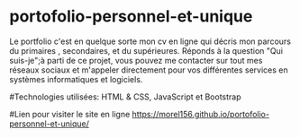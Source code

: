 # portofolio-personnel-et-unique
Le portfolio c'est en quelque sorte mon cv en ligne qui décris mon parcours du primaires , secondaires, et du supérieures. Réponds à la question "Qui suis-je";à parti de ce projet, vous pouvez me contacter sur tout mes réseaux sociaux et m'appeler directement pour vos différentes services en systèmes informatiques et logiciels. 

#Technologies utilisées:
HTML & CSS,
JavaScript et
Bootstrap

#Lien pour visiter le site en ligne
https://morel156.github.io/portofolio-personnel-et-unique/


